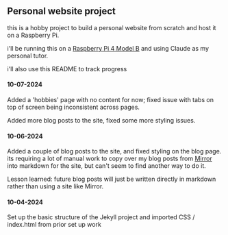 ## Personal website project

this is a hobby project to build a personal website from scratch and host it on a Raspberry Pi. 

i'll be running this on a [Raspberry Pi 4 Model B](https://vilros.com/products/raspberry-pi-4-model-b-1?variant=40809478750302) and using Claude as my personal tutor. 

i'll also use this README to track progress

#### 10-07-2024

Added a 'hobbies' page with no content for now; fixed issue with tabs on top of screen being inconsistent across pages.

Added more blog posts to the site, fixed some more styling issues.

#### 10-06-2024

Added a couple of blog posts to the site, and fixed styling on the blog page. its requiring a lot of manual work to copy over my blog posts from [Mirror](https://mirror.xyz/brunny.eth) into markdown for the site, but can't seem to find another way to do it. 

Lesson learned: future blog posts will just be written directly in markdown rather than using a site like Mirror. 

#### 10-04-2024

Set up the basic structure of the Jekyll project and imported CSS / index.html from prior set up work
